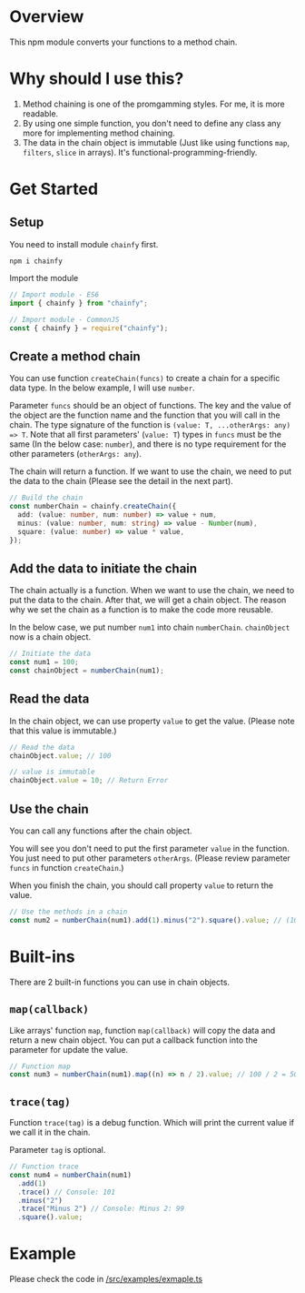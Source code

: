 # Overview

This npm module converts your functions to a method chain.

# Why should I use this?

1. Method chaining is one of the promgamming styles. For me, it is more readable.
2. By using one simple function, you don't need to define any class any more for implementing method chaining.
3. The data in the chain object is immutable (Just like using functions `map`, `filters`, `slice` in arrays). It's functional-programming-friendly.

# Get Started

## Setup

You need to install module `chainfy` first.

```
npm i chainfy
```

Import the module

```ts
// Import module - ES6
import { chainfy } from "chainfy";

// Import module - CommonJS
const { chainfy } = require("chainfy");
```

## Create a method chain

You can use function `createChain(funcs)` to create a chain for a specific data type. In the below example, I will use `number`.

Parameter `funcs` should be an object of functions. The key and the value of the object are the function name and the function that you will call in the chain. The type signature of the function is `(value: T, ...otherArgs: any) => T`. Note that all first parameters' (`value: T`) types in `funcs` must be the same (In the below case: `number`), and there is no type requirement for the other parameters (`otherArgs: any`).

The chain will return a function. If we want to use the chain, we need to put the data to the chain (Please see the detail in the next part).

```ts
// Build the chain
const numberChain = chainfy.createChain({
  add: (value: number, num: number) => value + num,
  minus: (value: number, num: string) => value - Number(num),
  square: (value: number) => value * value,
});
```

## Add the data to initiate the chain

The chain actually is a function. When we want to use the chain, we need to put the data to the chain. After that, we will get a chain object. The reason why we set the chain as a function is to make the code more reusable.

In the below case, we put number `num1` into chain `numberChain`. `chainObject` now is a chain object.

```ts
// Initiate the data
const num1 = 100;
const chainObject = numberChain(num1);
```

## Read the data

In the chain object, we can use property `value` to get the value. (Please note that this value is immutable.)

```ts
// Read the data
chainObject.value; // 100

// value is immutable
chainObject.value = 10; // Return Error
```

## Use the chain

You can call any functions after the chain object.

You will see you don't need to put the first parameter `value` in the function. You just need to put other parameters `otherArgs`. (Please review parameter `funcs` in function `createChain`.)

When you finish the chain, you should call property `value` to return the value.

```ts
// Use the methods in a chain
const num2 = numberChain(num1).add(1).minus("2").square().value; // (100 + 1 - 2) ^ 2 = 9801
```

# Built-ins

There are 2 built-in functions you can use in chain objects.

## `map(callback)`

Like arrays' function `map`, function `map(callback)` will copy the data and return a new chain object. You can put a callback function into the parameter for update the value.

```ts
// Function map
const num3 = numberChain(num1).map((n) => n / 2).value; // 100 / 2 = 50
```

## `trace(tag)`

Function `trace(tag)` is a debug function. Which will print the current value if we call it in the chain.

Parameter `tag` is optional.

```ts
// Function trace
const num4 = numberChain(num1)
  .add(1)
  .trace() // Console: 101
  .minus("2")
  .trace("Minus 2") // Console: Minus 2: 99
  .square().value;
```

# Example

Please check the code in [/src/examples/exmaple.ts](https://github.com/kelvinlongchun/chainfy/blob/main/examples/example.ts)
